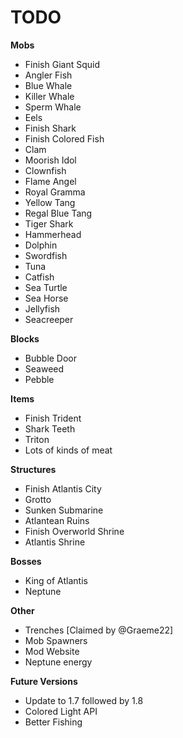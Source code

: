 TODO
=====
**Mobs**
 - Finish Giant Squid
 - Angler Fish
 - Blue Whale
 - Killer Whale
 - Sperm Whale
 - Eels
 - Finish Shark
 - Finish Colored Fish
 - Clam
 - Moorish Idol
 - Clownfish
 - Flame Angel
 - Royal Gramma
 - Yellow Tang
 - Regal Blue Tang
 - Tiger Shark
 - Hammerhead
 - Dolphin
 - Swordfish
 - Tuna
 - Catfish
 - Sea Turtle
 - Sea Horse
 - Jellyfish
 - Seacreeper

**Blocks**
 - Bubble Door
 - Seaweed
 - Pebble

**Items**
 - Finish Trident
 - Shark Teeth
 - Triton
 - Lots of kinds of meat

**Structures**
 - Finish Atlantis City
 - Grotto
 - Sunken Submarine
 - Atlantean Ruins
 - Finish Overworld Shrine
 - Atlantis Shrine

**Bosses**
 - King of Atlantis
 - Neptune

**Other**
 - Trenches [Claimed by @Graeme22]
 - Mob Spawners
 - Mod Website
 - Neptune energy

**Future Versions**
 - Update to 1.7 followed by 1.8
 - Colored Light API
 - Better Fishing